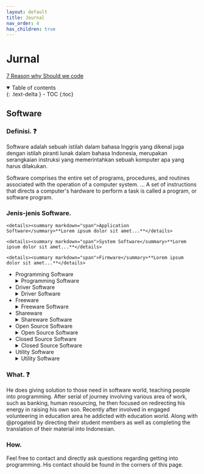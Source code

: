 ```yaml
---
layout: default
title: Journal
nav_order: 4
has_children: true
---
```


# Jurnal

[7 Reason why Should we code](https://docs.python.org/3/)


<details open markdown="block">
  <summary>
    Table of contents
  </summary>
  {: .text-delta }
- TOC
{:toc}
</details>

## Software
### Definisi. ❓
Software adalah sebuah istilah dalam bahasa Inggris yang dikenal juga dengan istilah piranti lunak dalam bahasa Indonesia, merupakan serangkaian instruksi yang memerintahkan sebuah komputer apa yang harus dilakukan.

Software comprises the entire set of programs, procedures, and routines associated with the operation of a computer system. ... A set of instructions that directs a computer's hardware to perform a task is called a program, or software program.

### Jenis-jenis Software.

	<details><summary markdown="span">Application Software</summary>**Lorem ipsum dolor sit amet...**</details>
 
	<details><summary markdown="span">System Software</summary>**Lorem ipsum dolor sit amet...**</details>
 
	<details><summary markdown="span">Firmware</summary>**Lorem ipsum dolor sit amet...**</details>
- Programming Software	
	<details><summary markdown="span">Programming Software</summary>**Lorem ipsum dolor sit amet...**</details>
- Driver Software	
	<details><summary markdown="span">Driver Software</summary>**Lorem ipsum dolor sit amet...**</details>
- Freeware	
	<details><summary markdown="span">Freeware Software</summary>**Lorem ipsum dolor sit amet...**</details>
- Shareware	
	<details><summary markdown="span">Shareware Software</summary>**Lorem ipsum dolor sit amet...**</details>
- Open Source Software	
	<details><summary markdown="span">Open Source Software</summary>**Lorem ipsum dolor sit amet...**</details>
- Closed Source Software	
	<details><summary markdown="span">Closed Source Software</summary>**Lorem ipsum dolor sit amet...**</details>
- Utility Software	
	<details><summary markdown="span">Utility Software</summary>**Lorem ipsum dolor sit amet...**</details>

### What. ❓
He does giving solution to those need in software world, teaching people into programming.
After serial of journey involving various area of work, such as banking, human resourcing, he then focused on redirecting his energy in raising his own son.
Recently after involved in engaged volunteering in education area he addicted with education world.
Along with @progateid by directing their student members as well as completing the translation of their material into Indonesian.

### How.
Feel free to contact and directly ask questions regarding getting into programming. His contact should be found in the corners of this page.
